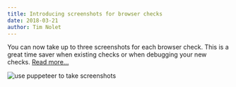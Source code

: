 ```yaml
---
title: Introducing screenshots for browser checks
date: 2018-03-21
author: Tim Nolet
---
```


You can now take up to three screenshots for each browser check. This is a great time saver when  existing checks
or when debugging your new checks. [Read more...](/docs/browser-checks/screenshots/)

![use puppeteer to take screenshots](/docs/images/browser-checks/screenshots.png)

<!--more-->


 
